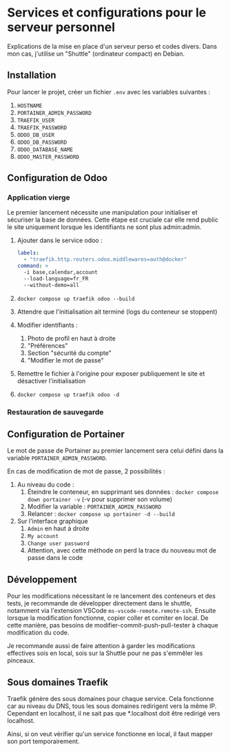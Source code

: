 # Services et configurations pour le serveur personnel

Explications de la mise en place d'un serveur perso et codes divers. Dans mon cas, j'utilise un "Shuttle" (ordinateur compact) en Debian.

## Installation

Pour lancer le projet, créer un fichier `.env` avec les variables suivantes :

1. `HOSTNAME`
2. `PORTAINER_ADMIN_PASSWORD`
3. `TRAEFIK_USER`
4. `TRAEFIK_PASSWORD`
5. `ODOO_DB_USER`
6. `ODOO_DB_PASSWORD`
7. `ODOO_DATABASE_NAME`
8. `ODOO_MASTER_PASSWORD`

## Configuration de Odoo

### Application vierge

Le premier lancement nécessite une manipulation pour initialiser et sécuriser la base de données. Cette étape est cruciale car elle rend public le site uniquement lorsque les identifiants ne sont plus admin:admin.

1. Ajouter dans le service odoo :

   ```yml
   labels:
     - "traefik.http.routers.odoo.middlewares=auth@docker"
   command: >
     -i base,calendar,account
     --load-language=fr_FR
     --without-demo=all
   ```

2. `docker compose up traefik odoo --build`
3. Attendre que l'initialisation ait terminé (logs du conteneur se stoppent)
4. Modifier identifiants :
   1. Photo de profil en haut à droite
   2. "Préférences"
   3. Section "sécurité du compte"
   4. "Modifier le mot de passe"
5. Remettre le fichier à l'origine pour exposer publiquement le site et désactiver l'initialisation
6. `docker compose up traefik odoo -d`

### Restauration de sauvegarde

## Configuration de Portainer

Le mot de passe de Portainer au premier lancement sera celui défini dans la variable `PORTAINER_ADMIN_PASSWORD`.

En cas de modification de mot de passe, 2 possibilités :

1. Au niveau du code :
   1. Éteindre le conteneur, en supprimant ses données : `docker compose down portainer -v` (-v pour supprimer son volume)
   2. Modifier la variable : `PORTAINER_ADMIN_PASSWORD`
   3. Relancer : `docker compose up portainer -d --build`
2. Sur l'interface graphique
   1. `Admin` en haut à droite
   2. `My account`
   3. `Change user password`
   4. Attention, avec cette méthode on perd la trace du nouveau mot de passe dans le code

## Développement

Pour les modifications nécessitant le re lancement des conteneurs et des tests, je recommande de développer directement dans le shuttle, notamment via l'extension VSCode `ms-vscode-remote.remote-ssh`. Ensuite lorsque la modification fonctionne, copier coller et comiter en local. De cette manière, pas besoins de modifier-commit-push-pull-tester à chaque modification du code.

Je recommande aussi de faire attention à garder les modifications effectives sois en local, sois sur la Shuttle pour ne pas s'emmêler les pinceaux.

## Sous domaines Traefik

Traefik génère des sous domaines pour chaque service. Cela fonctionne car au niveau du DNS, tous les sous domaines redirigent vers la même IP. Cependant en localhost, il ne sait pas que \*.localhost doit être redirigé vers localhost.

Ainsi, si on veut vérifier qu'un service fonctionne en local, il faut mapper son port temporairement.
